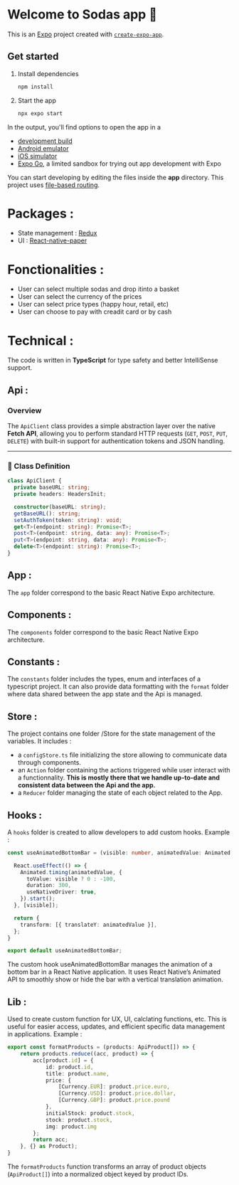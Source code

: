 # Welcome to Sodas app 👋

This is an [Expo](https://expo.dev) project created with [`create-expo-app`](https://www.npmjs.com/package/create-expo-app).

## Get started

1. Install dependencies

   ```bash
   npm install
   ```

2. Start the app

   ```bash
   npx expo start
   ```

In the output, you'll find options to open the app in a

- [development build](https://docs.expo.dev/develop/development-builds/introduction/)
- [Android emulator](https://docs.expo.dev/workflow/android-studio-emulator/)
- [iOS simulator](https://docs.expo.dev/workflow/ios-simulator/)
- [Expo Go](https://expo.dev/go), a limited sandbox for trying out app development with Expo

You can start developing by editing the files inside the **app** directory. This project uses [file-based routing](https://docs.expo.dev/router/introduction).

# Packages :

- State management : [Redux](https://redux.js.org/)
- UI : [React-native-paper](https://callstack.github.io/react-native-paper/)

# Fonctionalities :

- User can select multiple sodas and drop itinto a basket
- User can select the currency of the prices
- User can select price types (happy hour, retail, etc)
- User can choose to pay with creadit card or by cash

# Technical :

The code is written in **TypeScript** for type safety and better IntelliSense support.

## Api :

### Overview
The `ApiClient` class provides a simple abstraction layer over the native **Fetch API**, allowing you to perform standard HTTP requests (`GET`, `POST`, `PUT`, `DELETE`) with built-in support for authentication tokens and JSON handling.

---

### 🧱 Class Definition

```ts
class ApiClient {
  private baseURL: string;
  private headers: HeadersInit;

  constructor(baseURL: string);
  getBaseURL(): string;
  setAuthToken(token: string): void;
  get<T>(endpoint: string): Promise<T>;
  post<T>(endpoint: string, data: any): Promise<T>;
  put<T>(endpoint: string, data: any): Promise<T>;
  delete<T>(endpoint: string): Promise<T>;
}
```

## App :
The `app` folder correspond to the basic React Native Expo architecture.

## Components :
The `components` folder correspond to the basic React Native Expo architecture.

## Constants :
The `constants` folder includes the types, enum and interfaces of a typescript project.
It can also provide data formatting with the `format` folder where data shared between the app state and the Api is managed.

## Store :
The project contains one folder /Store for the state management of the variables. It includes :
- a `configStore.ts` file initializing the store allowing to communicate data through components.
- an `Action` folder containing the actions triggered while user interact with a functionnality.
  <b>This is mostly there that we handle up-to-date and consistent data between the Api and the app.</b>
- a `Reducer` folder managing the state of each object related to the App.

## Hooks :
A `hooks` folder is created to allow developers to add custom hooks. Example :

```ts
const useAnimatedBottomBar = (visible: number, animatedValue: Animated.Value) => {

  React.useEffect(() => {
    Animated.timing(animatedValue, {
      toValue: visible ? 0 : -100,
      duration: 300,
      useNativeDriver: true,
    }).start();
  }, [visible]);

  return {
    transform: [{ translateY: animatedValue }],
  };
}

export default useAnimatedBottomBar;
```

The custom hook useAnimatedBottomBar manages the animation of a bottom bar in a React Native application.
It uses React Native’s Animated API to smoothly show or hide the bar with a vertical translation animation.


## Lib :
Used to create custom function for UX, UI, calclating functions, etc.
This is useful for easier access, updates, and efficient specific data management in applications.
Example :

```ts
export const formatProducts = (products: ApiProduct[]) => {
    return products.reduce((acc, product) => {
        acc[product.id] = {
            id: product.id,
            title: product.name,
            price: {
                [Currency.EUR]: product.price.euro,
                [Currency.USD]: product.price.dollar,
                [Currency.GBP]: product.price.pound
            },
            initialStock: product.stock,
            stock: product.stock,
            img: product.img
        };
        return acc;
    }, {} as Product);
}
```

The `formatProducts` function transforms an array of product objects (`ApiProduct[]`) into a normalized object keyed by product IDs.
